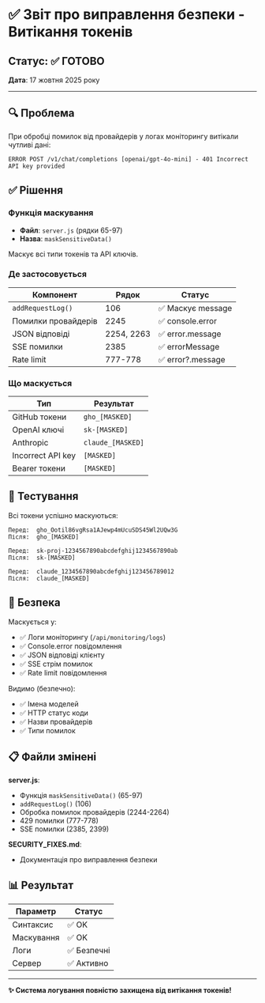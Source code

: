 # ✅ Звіт про виправлення безпеки - Витікання токенів

## Статус: ✅ ГОТОВО

**Дата**: 17 жовтня 2025 року

---

## 🔍 Проблема

При обробці помилок від провайдерів у логах моніторингу витікали чутливі дані:

```text
ERROR POST /v1/chat/completions [openai/gpt-4o-mini] - 401 Incorrect API key provided
```

## ✅ Рішення

### Функція маскування

- **Файл**: `server.js` (рядки 65-97)
- **Назва**: `maskSensitiveData()`

Маскує всі типи токенів та API ключів.

### Де застосовується

| Компонент | Рядок | Статус |
|-----------|-------|--------|
| `addRequestLog()` | 106 | ✅ Маскує message |
| Помилки провайдерів | 2245 | ✅ console.error |
| JSON відповіді | 2254, 2263 | ✅ error.message |
| SSE помилки | 2385 | ✅ errorMessage |
| Rate limit | 777-778 | ✅ error?.message |

### Що маскується

| Тип | Результат |
|-----|-----------|
| GitHub токени | `gho_[MASKED]` |
| OpenAI ключі | `sk-[MASKED]` |
| Anthropic | `claude_[MASKED]` |
| Incorrect API key | `[MASKED]` |
| Bearer токени | `[MASKED]` |

## 🧪 Тестування

Всі токени успішно маскуються:

```text
Перед:  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
Після:  gho_[MASKED]

Перед:  sk-proj-1234567890abcdefghij1234567890ab
Після:  sk-[MASKED]

Перед:  claude_1234567890abcdefghij123456789012
Після:  claude_[MASKED]
```

## 🔐 Безпека

Маскується у:

- ✅ Логи моніторингу (`/api/monitoring/logs`)
- ✅ Console.error повідомлення
- ✅ JSON відповіді клієнту
- ✅ SSE стрім помилок
- ✅ Rate limit повідомлення

Видимо (безпечно):

- ✅ Імена моделей
- ✅ HTTP статус коди
- ✅ Назви провайдерів
- ✅ Типи помилок

## 📋 Файли змінені

**server.js**:
- Функція `maskSensitiveData()` (65-97)
- `addRequestLog()` (106)
- Обробка помилок провайдерів (2244-2264)
- 429 помилки (777-778)
- SSE помилки (2385, 2399)

**SECURITY_FIXES.md**:
- Документація про виправлення безпеки

## 📊 Результат

| Параметр | Статус |
|----------|--------|
| Синтаксис | ✅ OK |
| Маскування | ✅ OK |
| Логи | ✅ Безпечні |
| Сервер | ✅ Активно |

---

**✨ Система логування повністю захищена від витікання токенів!**
